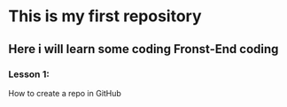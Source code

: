 # This is my first repository 
## Here i will learn some coding Fronst-End coding
### Lesson 1:
How to create a repo in GitHub
